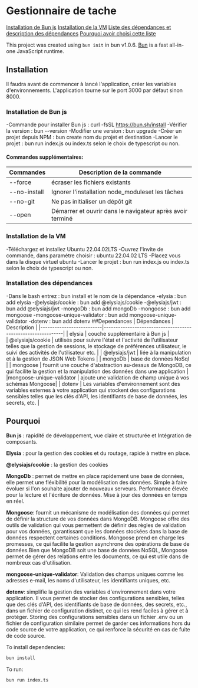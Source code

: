 # Gestionnaire de tache

[Installation de Bun js](#installation)
[Installation de la VM](#installation)
[Liste des dépendances et description des dépendances](#dependances)
[Pourquoi avoir choisi cette liste](#pourquoi)


This project was created using `bun init` in bun v1.0.6. [Bun](https://bun.sh) is a fast all-in-one JavaScript runtime.


## Installation

Il faudra avant de commencer à lancé l'application, créer les variables d'environnements.
L'application tourne sur le port 3000 par défaut sinon 8000.

### Installation de Bun js
 -Commande pour installer Bun js : curl -fsSL https://bun.sh/install
 -Vérifier la version : bun --version
 -Modifier une version : bun upgrade
 -Créer un projet depuis NPM : bun create nom du projet et destination
 -Lancer le projet : bun run index.js ou index.ts selon le choix de typescript ou non.

#### Commandes supplémentaires:
|   Commandes         |            Description de la commande                       |
|---------------------|-------------------------------------------------------------|
|   --force           | écraser les fichiers existants                              |
|   --no-install	  | Ignorer l'installation node_moduleset les tâches            |
|   --no-git	      | Ne pas initialiser un dépôt git                             |
|   --open            | Démarrer et ouvrir dans le navigateur après avoir terminé   |


### Installation de la VM
-Téléchargez et installez Ubuntu 22.04.02LTS
-Ouvrez l'invite de commande, dans paramétre choisir : ubuntu 22.04.02 LTS
-Placez vous dans la disque virtuel ubuntu
-Lancer le projet : bun run index.js ou index.ts selon le choix de typescript ou non.

### Installation des dépendances
-Dans le bash entrez : bun install et le nom de la dépendance
-elysia : bun add elysia
-@elysiajs/cookie : bun add @elysiajs/cookie
-@elysiajs/jwt : bun add @elysiajs/jwt
-mongoDb : bun add mongoDb
-mongoose : bun add mongoose
-mongoose-unique-validator : bun add mongoose-unique-validator
-dotenv : bun add dotenv
##Dependances
|   Dépendances            |            Description                                      |
|--------------------------|-------------------------------------------------------------|
|   elysia                 |  couche supplémentaire à Bun js                                                                                       |  
|   @elysiajs/cookie       |  utilisés pour suivre l'état et l'activité de l'utilisateur telles que la gestion de sessions, le stockage de préférences utilisateur, le suivi des activités de l'utilisateur etc.                                                                                     |
|   @elysiajs/jwt	       |  liée à la manipulation et à la gestion de JSON Web Tokens  |
|   mongoDb 	           | base de données NoSql                                       |
|   mongoose               |  fournit une couche d'abstraction au-dessus de MongoDB, ce qui facilite la gestion et la manipulation des données dans une application                  |
|mongoose-unique-validator | ajoute une validation de champ unique à vos schémas Mongoose|
|   dotenv                 | Les variables d'environnement sont des variables externes à votre application qui stockent des configurations sensibles telles que les clés d'API, les identifiants de base de données, les secrets, etc.                                       | 

## Pourquoi

**Bun js** : rapidité de développement, vue claire et structurée et Intégration de composants. 

**Elysia** : pour la gestion des cookies et du routage, rapide à mettre en place.

**@elysiajs/cookie** : la gestion des cookies

**MongoDb** : permet de mettre en place rapidement une base de données, elle permet une fléxibilité pour la modélisation des données. Simple à faire évoluer si l'on souhaite ajouter de nouveaux serveurs. Performance élevée pour la lecture et l'écriture de données. Mise à jour des données en temps en réel.

**Mongoose**: fournit un mécanisme de modélisation des données qui permet de définir la structure de vos données dans MongoDB. Mongoose offre des outils de validation qui vous permettent de définir des règles de validation pour vos données, garantissant que les données stockées dans la base de données respectent certaines conditions. Mongoose prend en charge les promesses, ce qui facilite la gestion asynchrone des opérations de base de données.Bien que MongoDB soit une base de données NoSQL, Mongoose permet de gérer des relations entre les documents, ce qui est utile dans de nombreux cas d'utilisation.

**mongoose-unique-validator**: Validation des champs uniques comme les adresses e-mail, les noms d'utilisateur, les identifiants uniques, etc. 

**dotenv**: simplifie la gestion des variables d'environnement dans votre application. Il vous permet de stocker des configurations sensibles, telles que des clés d'API, des identifiants de base de données, des secrets, etc., dans un fichier de configuration distinct, ce qui les rend faciles à gérer et à protéger.  Storing des configurations sensibles dans un fichier .env ou un fichier de configuration similaire permet de garder ces informations hors du code source de votre application, ce qui renforce la sécurité en cas de fuite de code source.



To install dependencies:

```bash
bun install
```

To run:

```bash
bun run index.ts
```
